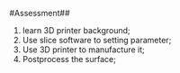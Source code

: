 #Assessment##

1. learn 3D printer background;
2. Use slice software to setting parameter;
3. Use 3D printer to manufacture it;
4. Postprocess the surface;
